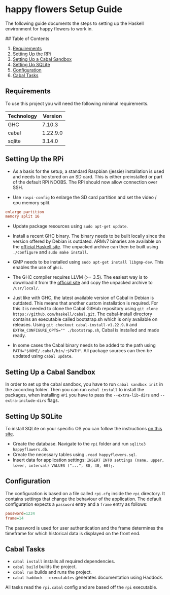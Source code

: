 # happy flowers Setup Guide

The following guide documents the steps to setting up the Haskell environment for happy flowers to work in.

## Table of Contents

1. [Requirements](#requirements)
2. [Setting Up the RPi](#setting-up-the-rpi)
3. [Setting Up a Cabal Sandbox](#setting-up-a-cabal-sandbox)
4. [Setting Up SQLite](#setting-up-sqlite)
5. [Configuration](#configuration)
6. [Cabal Tasks](#cabal-tasks)

## Requirements

To use this project you will need the following minimal requirements.

| Technology | Version  |
| ---------- | -------- |
| GHC        | 7.10.3   |
| cabal      | 1.22.9.0 |
| sqlite     | 3.14.0   |

## Setting Up the RPi

- As a basis for the setup, a standard Raspbian (jessie) installation is used and needs to be stored on an SD card. This is either preinstalled or part of the default RPi NOOBS. The RPi should now allow connection over SSH.

- Use `raspi-config` to enlarge the SD card partition and set the video / cpu memory split.

```ini
enlarge partition
memory split 16
```

- Update package resources using `sudo apt-get update`.

- Install a recent GHC binary. The binary needs to be built locally since the version offered by Debian is outdated. ARMv7 binaries are available on the [official Haskell site](https://goo.gl/4g1Ck1). The unpacked archive can then be built using `./configure` and `sudo make install`.

- GMP needs to be installed using `sudo apt-get install libgmp-dev`. This enables the use of `ghci`.

- The GHC compiler requires LLVM (>= 3.5). The easiest way is to download it from the [official site](https://goo.gl/VZj7b3) and copy the unpacked archive to `/usr/local/`.

- Just like with GHC, the latest available version of Cabal in Debian is outdated. This means that another custom installation is required. For this it is needed to clone the Cabal GitHub repository using `git clone https://github.com/haskell/cabal.git`. The cabal-install  directory contains an executable called bootstrap.sh which is only available on releases. Using `git checkout cabal-install-v1.22.9.0` and `EXTRA_CONFIGURE_OPTS="" ./bootstrap.sh`, Cabal is installed and made ready.

- In some cases the Cabal binary needs to be added to the path using `PATH="$HOME/.cabal/bin/:$PATH"`. All package sources can then be updated using `cabal update`.

## Setting Up a Cabal Sandbox

In order to set up the cabal sandbox, you have to run `cabal sandbox init` in the according folder.
Then you can run `cabal install` to install the packages, when installing `HPi` you have to pass the `--extra-lib-dirs` and `--extra-include-dirs` flags.

## Setting Up SQLite

To install SQLite on your specific OS you can follow the instructions [on this site](https://www.tutorialspoint.com/sqlite/sqlite_installation.htm).

- Create the database. Navigate to the `rpi` folder and run `sqlite3 happyflowers.db`.
- Create the necessary tables using `.read happyflowers.sql`.
- Insert data for application settings: `INSERT INTO settings (name, upper, lower, interval) VALUES ("...", 80, 40, 60);`.

## Configuration

The configuration is based on a file called `rpi.cfg` inside the `rpi` directory. It contains settings that change the behaviour of the application. The default configuration expects a `password` entry and a `frame` entry as follows:

```ini
password=1234
frame=14
```

The password is used for user authentication and the frame determines the timeframe for which historical data is displayed on the front end.

## Cabal Tasks

- `cabal install` installs all required dependencies.
- `cabal build` builds the project.
- `cabal run` builds and runs the project.
- `cabal haddock --executables` generates documentation using Haddock.

All tasks read the `rpi.cabal` config and are based off the `rpi` executable.
